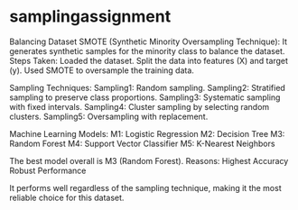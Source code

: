 # samplingassignment
Balancing Dataset
SMOTE (Synthetic Minority Oversampling Technique):
It generates synthetic samples for the minority class to balance the dataset.
Steps Taken:
Loaded the dataset.
Split the data into features (X) and target (y).
Used SMOTE to oversample the training data.

Sampling Techniques:
Sampling1: Random sampling.
Sampling2: Stratified sampling to preserve class proportions.
Sampling3: Systematic sampling with fixed intervals.
Sampling4: Cluster sampling by selecting random clusters.
Sampling5: Oversampling with replacement.

Machine Learning Models:
M1: Logistic Regression
M2: Decision Tree
M3: Random Forest
M4: Support Vector Classifier
M5: K-Nearest Neighbors

The best model overall is M3 (Random Forest).
Reasons:
Highest Accuracy
Robust Performance

It performs well regardless of the sampling technique, making it the most reliable choice for this dataset.
